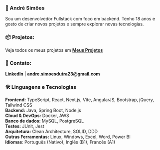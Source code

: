 ### 👋 André Simões
Sou um desenvolvedor Fullstack com foco em backend. Tenho 18 anos e gosto de criar novos projetos e sempre explorar novas tecnologias.

### 📦 **Projetos:**
Veja todos os meus projetos em **[Meus Projetos](https://github.com/euandresimoes?tab=repositories&q=&type=public&language=&sort=)**

### 📩 **Contato:**
**[LinkedIn](https://www.linkedin.com/in/euandresimoes/)** | **[andre.simoesdutra23@gmail.com](mailto:andre.simoesdutra23@gmail.com)**

### 🛠️ Linguagens e Tecnologias

**Frontend:** TypeScript, React, Next.js, Vite, AngularJS, Bootstrap, jQuery, Tailwind CSS
<br>
**Backend:** Java, Spring Boot, Node.js
<br>
**Cloud & DevOps:** Docker, AWS
<br>
**Banco de dados:** MySQL, PostgreSQL
<br>
**Testes:** JUnit, Jest
<br>
**Arquitetura:** Clean Architecture, SOLID, DDD
<br>
**Outras Ferramentas:** Linux, Windows, Excel, Word, Power BI
<br>
**Idiomas**: Português (Nativo), Inglês (B1), Francês (A1)
